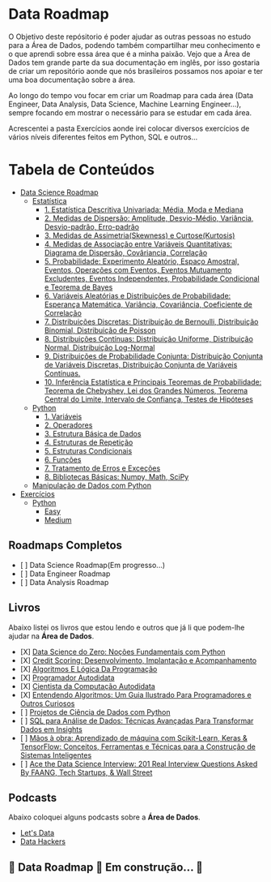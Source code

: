 <h1>Data Roadmap</h1>

<p>O Objetivo deste repósitorio é poder ajudar as outras pessoas no estudo para a Área de Dados, podendo também compartilhar meu conhecimento e o que aprendi sobre essa área que é a minha paixão. Vejo que a Área de Dados tem grande parte da sua documentação em inglês, por isso gostaria de criar um repositório aonde que nós brasileiros possamos nos apoiar e ter uma boa documentação sobre a área.</p>
<p>Ao longo do tempo vou focar em criar um Roadmap para cada área (Data Engineer, Data Analysis, Data Science, Machine Learning Engineer...), sempre focando em mostrar o necessário para se estudar em cada área.</p>
<p>Acrescentei a pasta Exercícios aonde irei colocar diversos exercícios de vários níveis diferentes feitos em Python, SQL e outros...</p>


<h1>Tabela de Conteúdos</h1>
<ul>
   <li><a href="https://github.com/Math-Muniz/Data-Roadmap/tree/main/Data-Science-Roadmap">Data Science Roadmap</a>
       <ul>
           <li><a href="https://github.com/Math-Muniz/Data-Roadmap/tree/main/Data-Science-Roadmap/Estatistica">Estatística</a>
               <ul>
                   <li><a href="https://github.com/Math-Muniz/Data-Roadmap/tree/main/Data-Science-Roadmap/Estatistica/1.Estatistica-Descritiva-Univariada">1. Estatística Descritiva Univariada: Média, Moda e Mediana</a></li>
                   <li><a href="https://github.com/Math-Muniz/Data-Roadmap/tree/main/Data-Science-Roadmap/Estatistica/2.Medidas-de-dispersao">2. Medidas de Dispersão: Amplitude, Desvio-Médio, Variância, Desvio-padrão, Erro-padrão</a></li>
                   <li><a href="https://github.com/Math-Muniz/Data-Roadmap/tree/main/Data-Science-Roadmap/Estatistica/3.Medidas-de-Assimetria-e-Curtose">3. Medidas de Assimetria(Skewness) e Curtose(Kurtosis)</a></li>
                   <li><a href="https://github.com/Math-Muniz/Data-Roadmap/tree/main/Data-Science-Roadmap/Estatistica/4.Medidas-de-Associacao-entre-Variaveis-Quantitativas">4. Medidas de Associação entre Variáveis Quantitativas: Diagrama de Dispersão, Covâriancia, Correlação</a></li>
                  <li><a href="https://github.com/Math-Muniz/Data-Roadmap/tree/main/Data-Science-Roadmap/Estatistica/5.Probabilidade">5. Probabilidade: Experimento Aleatório, Espaço Amostral, Eventos, Operações com Eventos, Eventos Mutuamento Excludentes, Eventos Independentes, Probabilidade Condicional e Teorema de Bayes</a></li>
                  <li><a href="https://github.com/Math-Muniz/Data-Roadmap/tree/main/Data-Science-Roadmap/Estatistica/6.Variaveis-Aleatorias-e-Distribuicoes-de-Probabilidade">6. Variáveis Aleatórias e Distribuições de Probabilidade: Esperança Matemática, Variância, Covariância, Coeficiente de Correlação</a></li>
                  <li><a href="https://github.com/Math-Muniz/Data-Roadmap/tree/main/Data-Science-Roadmap/Estatistica/7.Distribuicoes-Discretas">7. Distribuições Discretas: Distribuição de Bernoulli, Distribuição Binomial, Distribuição de Poisson</a></li>
                  <li><a href="https://github.com/Math-Muniz/Data-Roadmap/tree/main/Data-Science-Roadmap/Estatistica/8.Distribuicoes-Continuas">8. Distribuições Contínuas: Distribuição Uniforme, Distribuição Normal, Distribuição Log-Normal</a></li>
                  <li><a href="https://github.com/Math-Muniz/Data-Roadmap/tree/main/Data-Science-Roadmap/Estatistica/9.Distribuicoes-de-Probabilidade-Conjunta">9. Distribuições de Probabilidade Conjunta: Distribuição Conjunta de Variáveis Discretas, Distribuição Conjunta de Variáveis Contínuas.</a></li>
                  <li><a href="https://github.com/Math-Muniz/Data-Roadmap/tree/main/Data-Science-Roadmap/Estatistica/10.Inferencia-Estatistica-e-Principais-Teoremas-de-Probabilidade">10. Inferência Estatística e Principais Teoremas de Probabilidade: Teorema de Chebyshev, Lei dos Grandes Números, Teorema Central do Limite, Intervalo de Confiança, Testes de Hipóteses</a></li>
               </ul>
           </li>
           <li><a href="https://github.com/Math-Muniz/Data-Roadmap/tree/main/Data-Science-Roadmap/Python">Python</a>
              <ul>
                 <li><a href="https://github.com/Math-Muniz/Data-Roadmap/tree/main/Data-Science-Roadmap/Python/1.Variaveis">1. Variáveis</a></li>
                 <li><a href="https://github.com/Math-Muniz/Data-Roadmap/tree/main/Data-Science-Roadmap/Python/2.Operadores">2. Operadores</a></li>
                 <li><a href="https://github.com/Math-Muniz/Data-Roadmap/tree/main/Data-Science-Roadmap/Python/3.Estrutura-Basica-de-Dados">3. Estrutura Básica de Dados</a></li>
                 <li><a href="https://github.com/Math-Muniz/Data-Roadmap/tree/main/Data-Science-Roadmap/Python/4.Estruturas-de-Repeticao">4. Estruturas de Repetição</a></li>
                 <li><a href="https://github.com/Math-Muniz/Data-Roadmap/tree/main/Data-Science-Roadmap/Python/5.Estruturas-Condicionais">5. Estruturas Condicionais</a></li>
                 <li><a href="https://github.com/Math-Muniz/Data-Roadmap/tree/main/Data-Science-Roadmap/Python/6.Funcoes">6. Funções</a></li>
                 <li><a href="https://github.com/Math-Muniz/Data-Roadmap/tree/main/Data-Science-Roadmap/Python/7.Tratamento-de-Erros-e-Excecoes">7. Tratamento de Erros e Exceções</a></li>
                 <li><a href="https://github.com/Math-Muniz/Data-Roadmap/tree/main/Data-Science-Roadmap/Python/8.Bibliotecas-Basicas-Numpy-Math-Scipy">8. Bibliotecas Básicas: Numpy, Math, SciPy</a></li>
              </ul>
           </li>
          <li><a href="https://github.com/Math-Muniz/Data-Roadmap/tree/main/Data-Science-Roadmap/Manipulacao-de-Dados-com-Python">Manipulação de Dados com Python</a>
       </ul>
   </li>
   <li><a href="https://github.com/Math-Muniz/Data-Roadmap/tree/main/Exercicios">Exercícios</a>
       <ul>
           <li><a href="https://github.com/Math-Muniz/Data-Roadmap/tree/main/Exercicios/Python">Python</a>
               <ul>
                   <li><a href="https://github.com/Math-Muniz/Data-Roadmap/tree/main/Exercicios/Python/Easy">Easy</a></li>
                   <li><a href="https://github.com/Math-Muniz/Data-Roadmap/tree/main/Exercicios/Python/Medium">Medium</a></li>
               </ul>
           </li>
       </ul>
   </li>
</ul>

<h2>Roadmaps Completos</h2>
<ul>
    <li>[ ] Data Science Roadmap(Em progresso...)</li>
    <li>[ ] Data Engineer Roadmap</li>
    <li>[ ] Data Analysis Roadmap</li>
</ul>

<h2>Livros</h2>
<p>Abaixo listei os livros que estou lendo e outros que já li que podem-lhe ajudar na <b>Área de Dados</b>.</p>

<ul>
    <li>[X] <a href="https://www.amazon.com.br/gp/product/8550811769/ref=ppx_yo_dt_b_asin_title_o03_s00?ie=UTF8&psc=1">Data Science do Zero: Noções Fundamentais com Python</a></li>
    <li>[X] <a href="https://www.amazon.com.br/gp/product/8550811769/ref=ppx_yo_dt_b_asin_title_o03_s00?ie=UTF8&psc=1">Credit Scoring: Desenvolvimento, Implantação e Acompanhamento</a></li>
    <li>[X] <a href="https://www.amazon.com.br/gp/product/8522128146/ref=ppx_yo_dt_b_asin_title_o07_s00?ie=UTF8&psc=1">Algoritmos E Lógica Da Programação</a></li>
    <li>[X] <a href="https://www.amazon.com.br/gp/product/8575228358/ref=ppx_yo_dt_b_asin_title_o04_s00?ie=UTF8&psc=1">Programador Autodidata</a></li>
    <li>[X] <a href="https://www.amazon.com.br/gp/product/8575228374/ref=ppx_yo_dt_b_asin_title_o03_s01?ie=UTF8&psc=1">Cientista da Computação Autodidata</a></li>
    <li>[X] <a href="https://www.amazon.com.br/gp/product/8575225634/ref=ppx_yo_dt_b_asin_title_o01_s00?ie=UTF8&psc=1">Entendendo Algoritmos: Um Guia Ilustrado Para Programadores e Outros Curiosos</a></li>
    <li>[ ] <a href="https://www.amazon.com.br/gp/product/6586057108/ref=ppx_yo_dt_b_asin_title_o04_s00?ie=UTF8&psc=1">Projetos de Ciência de Dados com Python</a></li>
    <li>[ ] <a href="https://www.amazon.com.br/gp/product/6586057752/ref=ppx_yo_dt_b_asin_title_o00_s00?ie=UTF8&psc=1">SQL para Análise de Dados: Técnicas Avançadas Para Transformar Dados em Insights</a></li>
    <li>[ ] <a href="https://www.amazon.com.br/gp/product/8550815489/ref=ppx_yo_dt_b_asin_title_o01_s00?ie=UTF8&psc=1">Mãos à obra: Aprendizado de máquina com Scikit-Learn, Keras & TensorFlow: Conceitos, Ferramentas e Técnicas para a Construção de Sistemas Inteligentes</a></li>
    <li>[ ] <a href="https://www.amazon.com/gp/product/0578973839/ref=ppx_yo_dt_b_asin_title_o00_s00?ie=UTF8&psc=1">Ace the Data Science Interview: 201 Real Interview Questions Asked By FAANG, Tech Startups, & Wall Street</a></li>
</ul>

<h2>Podcasts</h2>
<p>Abaixo coloquei alguns podcasts sobre a <b>Área de Dados</b>.</p>
<ul>
   <li><a href="https://open.spotify.com/show/0VsNN95jsJVRS424eCFDlg">Let's Data</a></li>
   <li><a href="https://www.datahackers.com.br/podcast">Data Hackers</a></li>
</ul>

<h2>🚧  Data Roadmap 🚀 Em construção...  🚧</h2>
